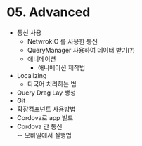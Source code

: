 # 05. Advanced

* 통신 사용
  * NetwrokIO 를 사용한 통신
  * QueryManager 사용하여 데이터 받기(?)
  * 애니메이션
    * 애니메이션 제작법
* Localizing
  * 다국어 처리하는 법
* Query Drag Lay 생성
* Git
* 확장컴포넌트 사용방법
* Cordova로 app 빌드
* Cordova 간 통신\
  \-- 모바일에서 실행법
